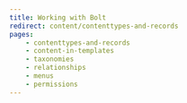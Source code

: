 ```yaml
---
title: Working with Bolt
redirect: content/contenttypes-and-records
pages:
    - contenttypes-and-records
    - content-in-templates
    - taxonomies
    - relationships
    - menus
    - permissions
---
```


